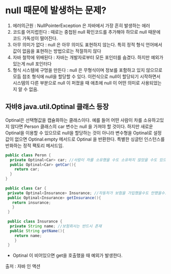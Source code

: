 # null 때문에 발생하는 문제?
1. 에러의근원 : NullPointerException 은 자바에서 가장 흔히 발생하는 에러
2. 코드를 어지럽힌다 : 때로는 중첩된 null 확인코드를 추가해야 하므로 null 때문에 코드 가독성이 떨어진다.
3. 아무 의미가 없다 : null 은 아무 의미도 표현하지 않는다. 특히 정적 형식 언어에서 값이 없음을 표현하는 방법으로는 적절하지 않다
4. 자바 철학에 위배된다 : 자바는 개발자로부터 모든 포인터를 숨겼다. 하지만 예외가 있는게 null 포인터다
5. 형식 시스템에 구멍을 만든다 : null 은 무형식이며 정보를 포함하고 있지 않으므로 모듬 참조 형식에 null을 할당할 수 있다. 이런식으로 null이 
할당되기 시작하면서 시스템의 다른 부분으로 null 이 퍼졌을 때 애초에 null 이 어떤 의미로 사용되었는지 알 수 없음.

## 자바8 java.util.Optinal<T> 클래스 등장
Optinal은 선택형값을 캡슐화하는 클래스이다. 예를 들어 어떤 사람이 차를 소유하고있지 않다면 Person 클래스의 car 변수는
null 을 가져야 할 것이다. 하지만 새로운 Optinal을 이용할 수 있으므로 null을 할당하는 것이 아니라 변수형을 Optinal<Car>로 설정
값이 없으면 Optinal.empty 메서드로 Optinal 을 반환한다. 특별한 싱글턴 인스턴스를 반화하는 정적 팩토리 메서드임.

 ```java
 public class Peron {
   private Optinal<Car> car; //사람이 차를 소유했을 수도 소유하지 않았을 수도 있으므로 Optinal 로 정의
   public Optinal<Car> getCar(){
     return car;
   }
 }
  
 public class Car {
  private Optinal<Insurance> Insurance; //자동차가 보험을 가입했을수도 안했을수도 있으므로 Optinal 로 정의
  public Optinal<Insurance> getInsurance(){
    return insurance;
    }
  }
  
  public class Insurance {
   private String name; //보험회사는 반드시 존재
   public String getName(){
     return name;
     }
  }
 ```
 
 - Optinal 이 비어있으면 get을 호출했을 때 예외가 발생한다. 
 
 출저 : 자바 인 액션
